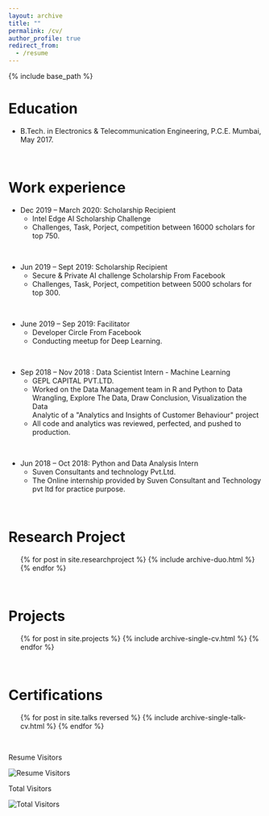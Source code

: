 ```yaml
---
layout: archive
title: ""
permalink: /cv/
author_profile: true
redirect_from:
  - /resume
---
```


{% include base_path %}

Education
======

* B.Tech. in Electronics & Telecommunication Engineering, P.C.E. Mumbai, May 2017.

<br> 

Work experience
======
* Dec 2019 –  March 2020: Scholarship Recipient 
  * Intel Edge AI Scholarship Challenge
  * Challenges, Task, Porject, competition between 16000 scholars for top 750. 
  
<br>

* Jun 2019 – Sept 2019: Scholarship Recipient 
  * Secure & Private AI challenge Scholarship From Facebook
  * Challenges, Task, Porject, competition between 5000 scholars for top 300. 
 
<br> 

* June 2019 – Sep 2019: Facilitator
  * Developer Circle From Facebook  
  * Conducting meetup for Deep Learning.
  
<br>

* Sep 2018 – Nov 2018 : Data Scientist Intern - Machine Learning
  * GEPL CAPITAL PVT.LTD.
  * Worked on the Data Management team in R and Python to Data Wrangling, Explore The Data, Draw Conclusion, Visualization the Data    
    Analytic of a "Analytics and Insights of Customer Behaviour" project
  * All code and analytics was reviewed, perfected, and pushed to production.
  
<br>

* Jun 2018 – Oct 2018: Python and Data Analysis Intern
  * Suven Consultants and technology Pvt.Ltd.
  * The Online internship provided by Suven Consultant and Technology pvt ltd for
    practice purpose.
  
<br>  

Research Project
======
  <ul>{% for post in site.researchproject %} 
    {% include archive-duo.html %}
  {% endfor %}</ul>
  
<br> 

Projects
======
  <ul>{% for post in site.projects %}
    {% include archive-single-cv.html %}
  {% endfor %}</ul>
  
<br> 
  
Certifications
======
  <ul>{% for post in site.talks reversed %}
    {% include archive-single-talk-cv.html %}
  {% endfor %}</ul>
  
<br> 

Resume Visitors

![Resume Visitors](https://visitor-badge.laobi.icu/badge?page_id=ahkhalwai.ahkhalwai.github.io/cv/)

Total Visitors

![Total Visitors](https://visitor-badge.laobi.icu/badge?page_id=ahkhalwai.ahkhalwai.github.io/)

<br>
